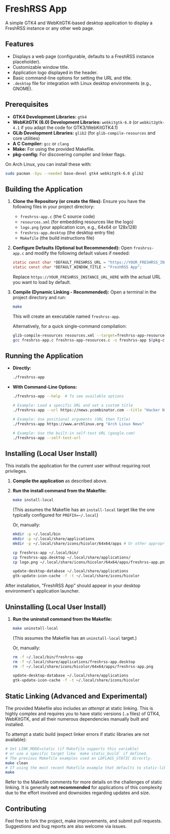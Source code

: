 # FreshRSS App

A simple GTK4 and WebKitGTK-based desktop application to display a FreshRSS instance or any other web page.

## Features

*   Displays a web page (configurable, defaults to a FreshRSS instance placeholder).
*   Customizable window title.
*   Application logo displayed in the header.
*   Basic command-line options for setting the URL and title.
*   `.desktop` file for integration with Linux desktop environments (e.g., GNOME).

## Prerequisites

*   **GTK4 Development Libraries:** `gtk4`
*   **WebKitGTK (6.0) Development Libraries:** `webkitgtk-6.0` (or `webkit2gtk-4.1` if you adapt the code for GTK3/WebKitGTK4.1)
*   **GLib Development Libraries:** `glib2` (for `glib-compile-resources` and core utilities)
*   **A C Compiler:** `gcc` or `clang`
*   **Make:** For using the provided Makefile.
*   **pkg-config:** For discovering compiler and linker flags.

On Arch Linux, you can install these with:
```bash
sudo pacman -Syu --needed base-devel gtk4 webkitgtk-6.0 glib2
```

## Building the Application

1.  **Clone the Repository (or create the files):**
    Ensure you have the following files in your project directory:
    *   `freshrss-app.c` (the C source code)
    *   `resources.xml` (for embedding resources like the logo)
    *   `logo.png` (your application icon, e.g., 64x64 or 128x128)
    *   `freshrss-app.desktop` (the desktop entry file)
    *   `Makefile` (the build instructions file)

2.  **Configure Defaults (Optional but Recommended):**
    Open `freshrss-app.c` and modify the following default values if needed:
    ```c
    static const char *DEFAULT_FRESHRSS_URL = "https://YOUR_FRESHRSS_INSTANCE_URL_HERE";
    static const char *DEFAULT_WINDOW_TITLE = "FreshRSS App";
    ```
    Replace `https://YOUR_FRESHRSS_INSTANCE_URL_HERE` with the actual URL you want to load by default.

3.  **Compile (Dynamic Linking - Recommended):**
    Open a terminal in the project directory and run:
    ```bash
    make
    ```
    This will create an executable named `freshrss-app`.

    Alternatively, for a quick single-command compilation:
    ```bash
    glib-compile-resources resources.xml --target=freshrss-app-resources.c --sourcedir=. --generate-source --c-name freshrss_app && \
    gcc freshrss-app.c freshrss-app-resources.c -o freshrss-app $(pkg-config --cflags --libs gtk4 webkitgtk-6.0)
    ```

## Running the Application

*   **Directly:**
    ```bash
    ./freshrss-app
    ```

*   **With Command-Line Options:**
    ```bash
    ./freshrss-app --help  # To see available options

    # Example: Load a specific URL and set a custom title
    ./freshrss-app --url https://news.ycombinator.com --title "Hacker News Reader"

    # Example: Use positional arguments (URL then Title)
    ./freshrss-app https://www.archlinux.org "Arch Linux News"

    # Example: Use the built-in self-test URL (google.com)
    ./freshrss-app --self-test-url
    ```

## Installing (Local User Install)

This installs the application for the current user without requiring root privileges.

1.  **Compile the application** as described above.
2.  **Run the install command from the Makefile:**
    ```bash
    make install-local
    ```
    (This assumes the Makefile has an `install-local` target like the one typically configured for `PREFIX=~/.local`)

    Or, manually:
    ```bash
    mkdir -p ~/.local/bin
    mkdir -p ~/.local/share/applications
    mkdir -p ~/.local/share/icons/hicolor/64x64/apps # Or other appropriate icon sizes

    cp freshrss-app ~/.local/bin/
    cp freshrss-app.desktop ~/.local/share/applications/
    cp logo.png ~/.local/share/icons/hicolor/64x64/apps/freshrss-app.png # Ensure icon name matches .desktop

    update-desktop-database ~/.local/share/applications
    gtk-update-icon-cache -f -t ~/.local/share/icons/hicolor
    ```

After installation, "FreshRSS App" should appear in your desktop environment's application launcher.

## Uninstalling (Local User Install)

1.  **Run the uninstall command from the Makefile:**
    ```bash
    make uninstall-local
    ```
    (This assumes the Makefile has an `uninstall-local` target.)

    Or, manually:
    ```bash
    rm -f ~/.local/bin/freshrss-app
    rm -f ~/.local/share/applications/freshrss-app.desktop
    rm -f ~/.local/share/icons/hicolor/64x64/apps/freshrss-app.png

    update-desktop-database ~/.local/share/applications
    gtk-update-icon-cache -f -t ~/.local/share/icons/hicolor
    ```

## Static Linking (Advanced and Experimental)

The provided Makefile also includes an *attempt* at static linking. This is highly complex and requires you to have static versions (`.a` files) of GTK4, WebKitGTK, and all their numerous dependencies manually built and installed.

To attempt a static build (expect linker errors if static libraries are not available):
```bash
# Set LINK_MODE=static (if Makefile supports this variable)
# or use a specific target like `make static_build` if defined.
# The previous Makefile examples used an LDFLAGS_STATIC directly.
make clean
# If using the most recent Makefile example that defaults to static-like linking:
make
```
Refer to the Makefile comments for more details on the challenges of static linking. It is generally **not recommended** for applications of this complexity due to the effort involved and downsides regarding updates and size.

## Contributing

Feel free to fork the project, make improvements, and submit pull requests. Suggestions and bug reports are also welcome via issues.
